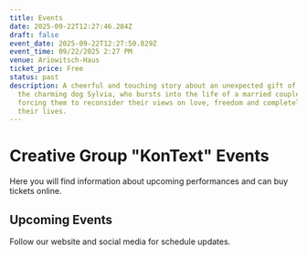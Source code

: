 ```yaml
---
title: Events
date: 2025-09-22T12:27:46.284Z
draft: false
event_date: 2025-09-22T12:27:50.829Z
event_time: 09/22/2025 2:27 PM
venue: Ariowitsch-Haus
ticket_price: Free
status: past
description: A cheerful and touching story about an unexpected gift of fate —
  the charming dog Sylvia, who bursts into the life of a married couple,
  forcing them to reconsider their views on love, freedom and completely rethink
  their lives.
---
```

# Creative Group "KonText" Events

Here you will find information about upcoming performances and can buy tickets online.

## Upcoming Events

Follow our website and social media for schedule updates.
